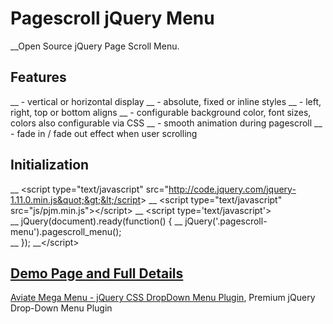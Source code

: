 # Pagescroll jQuery Menu

__Open Source jQuery Page Scroll Menu.

## Features
__ - vertical or horizontal display
__ - absolute, fixed or inline styles
__ - left, right, top or bottom aligns
__ - configurable background color, font sizes, colors also configurable via CSS
__ - smooth animation during pagescroll
__ - fade in / fade out effect when user scrolling

## Initialization
__ &lt;script type=&quot;text/javascript&quot; src=&quot;http://code.jquery.com/jquery-1.11.0.min.js&quot;&gt;&lt;/script&gt; 
__ &lt;script type=&quot;text/javascript&quot; src=&quot;js/pjm.min.js&quot;&gt;&lt;/script&gt;
__ &lt;script type=&#39;text/javascript&#39;&gt;                                                                                        
__ jQuery(document).ready(function() {
__  jQuery(&#39;.pagescroll-menu&#39;).pagescroll_menu();	
__ });
__&lt;/script&gt;

## [Demo Page and Full Details](http://sympies.com/pagescroll_jquery_menu)

[Aviate Mega Menu - jQuery CSS DropDown Menu Plugin](http://sympies.com/aviate-jquery-dropdown-mega-menu/), Premium jQuery Drop-Down Menu Plugin